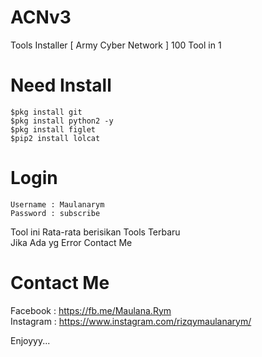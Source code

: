 # ACNv3
Tools Installer [ Army Cyber Network ] 100 Tool in 1
# Need Install
```
$pkg install git
$pkg install python2 -y
$pkg install figlet
$pip2 install lolcat
```
# Login
```
Username : Maulanarym
Password : subscribe
```
Tool ini Rata-rata berisikan Tools Terbaru</br>
Jika Ada yg Error Contact Me</br>
# Contact Me
Facebook : https://fb.me/Maulana.Rym</br>
Instagram : https://www.instagram.com/rizqymaulanarym/</br>

Enjoyyy...
